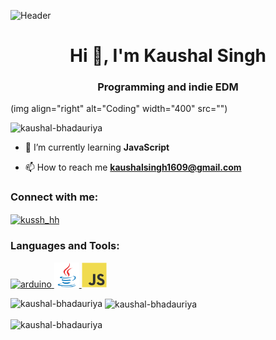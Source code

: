 ![Header](https://github.com/Kaushal-Bhadauriya/Kaushal-Bhadauriya/assets/141384680/f1399623-7c93-4414-878b-913953ddc7c9)
<h1 align="center">Hi 👋, I'm Kaushal Singh</h1>
<h3 align="center">Programming and indie EDM</h3>
(img align="right" alt="Coding" width="400" src="")


<p align="left"> <img src="https://komarev.com/ghpvc/?username=kaushal-bhadauriya&label=Profile%20views&color=0e75b6&style=flat" alt="kaushal-bhadauriya" /> </p>

- 🌱 I’m currently learning **JavaScript**

- 📫 How to reach me **kaushalsingh1609@gmail.com**

<h3 align="left">Connect with me:</h3>
<p align="left">
<a href="https://instagram.com/kussh_hh" target="blank"><img align="center" src="https://raw.githubusercontent.com/rahuldkjain/github-profile-readme-generator/master/src/images/icons/Social/instagram.svg" alt="kussh_hh" height="30" width="40" /></a>
</p>

<h3 align="left">Languages and Tools:</h3>
<p align="left"> <a href="https://www.arduino.cc/" target="_blank" rel="noreferrer"> <img src="https://cdn.worldvectorlogo.com/logos/arduino-1.svg" alt="arduino" width="40" height="40"/> </a> <a href="https://www.java.com" target="_blank" rel="noreferrer"> <img src="https://raw.githubusercontent.com/devicons/devicon/master/icons/java/java-original.svg" alt="java" width="40" height="40"/> </a> <a href="https://developer.mozilla.org/en-US/docs/Web/JavaScript" target="_blank" rel="noreferrer"> <img src="https://raw.githubusercontent.com/devicons/devicon/master/icons/javascript/javascript-original.svg" alt="javascript" width="40" height="40"/> </a> </p>

<p><img align="left" src="https://github-readme-stats.vercel.app/api/top-langs?username=kaushal-bhadauriya&show_icons=true&locale=en&layout=compact" alt="kaushal-bhadauriya" /></p>

<p>&nbsp;<img align="center" src="https://github-readme-stats.vercel.app/api?username=kaushal-bhadauriya&show_icons=true&locale=en" alt="kaushal-bhadauriya" /></p>

<p><img align="center" src="https://github-readme-streak-stats.herokuapp.com/?user=kaushal-bhadauriya&" alt="kaushal-bhadauriya" /></p>
